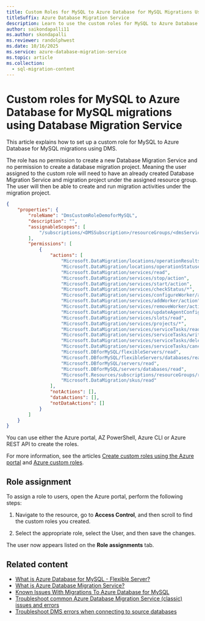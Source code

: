 ```yaml
---
title: Custom Roles for MySQL to Azure Database for MySQL Migrations Using Database Migration Service
titleSuffix: Azure Database Migration Service
description: Learn to use the custom roles for MySQL to Azure Database for MySQL migrations.
author: saikondapalli11
ms.author: skondapalli
ms.reviewer: randolphwest
ms.date: 10/16/2025
ms.service: azure-database-migration-service
ms.topic: article
ms.collection:
  - sql-migration-content
---
```


# Custom roles for MySQL to Azure Database for MySQL migrations using Database Migration Service

This article explains how to set up a custom role for MySQL to Azure Database for MySQL migrations using DMS.

The role has no permission to create a new Database Migration Service and no permission to create a database migration project. Meaning the user assigned to the custom role will need to have an already created Database Migration Service and migration project under the assigned resource group. The user will then be able to create and run migration activities under the migration project.

```json
{
    "properties": {
        "roleName": "DmsCustomRoleDemoforMySQL",
        "description": "",
        "assignableScopes": [
            "/subscriptions/<DMSSubscription>/resourceGroups/<dmsServiceRG>"
        ],
        "permissions": [
            {
                "actions": [
                    "Microsoft.DataMigration/locations/operationResults/read",
                    "Microsoft.DataMigration/locations/operationStatuses/read",
                    "Microsoft.DataMigration/services/read",
                    "Microsoft.DataMigration/services/stop/action",
                    "Microsoft.DataMigration/services/start/action",
                    "Microsoft.DataMigration/services/checkStatus/*",
                    "Microsoft.DataMigration/services/configureWorker/action",
                    "Microsoft.DataMigration/services/addWorker/action",
                    "Microsoft.DataMigration/services/removeWorker/action",
                    "Microsoft.DataMigration/services/updateAgentConfig/action",
                    "Microsoft.DataMigration/services/slots/read",
                    "Microsoft.DataMigration/services/projects/*",
                    "Microsoft.DataMigration/services/serviceTasks/read",
                    "Microsoft.DataMigration/services/serviceTasks/write",
                    "Microsoft.DataMigration/services/serviceTasks/delete",
                    "Microsoft.DataMigration/services/serviceTasks/cancel/action",
                    "Microsoft.DBforMySQL/flexibleServers/read",
                    "Microsoft.DBforMySQL/flexibleServers/databases/read",
                    "Microsoft.DBforMySQL/servers/read",
                    "Microsoft.DBforMySQL/servers/databases/read",
                    "Microsoft.Resources/subscriptions/resourceGroups/read",
                    "Microsoft.DataMigration/skus/read"
                ],
                "notActions": [],
                "dataActions": [],
                "notDataActions": []
            }
        ]
    }
}
```

You can use either the Azure portal, AZ PowerShell, Azure CLI or Azure REST API to create the roles.

For more information, see the articles [Create custom roles using the Azure portal](/azure/role-based-access-control/custom-roles-portal) and [Azure custom roles](/azure/role-based-access-control/custom-roles).

## Role assignment

To assign a role to users, open the Azure portal, perform the following steps:

1. Navigate to the resource, go to **Access Control**, and then scroll to find the custom roles you created.

1. Select the appropriate role, select the User, and then save the changes.

The user now appears listed on the **Role assignments** tab.

## Related content

- [What is Azure Database for MySQL - Flexible Server?](../mysql/flexible-server/overview.md)
- [What is Azure Database Migration Service?](dms-overview.md)
- [Known Issues With Migrations To Azure Database for MySQL](known-issues-azure-mysql-fs-online.md)
- [Troubleshoot common Azure Database Migration Service (classic) issues and errors](known-issues-troubleshooting-dms.md)
- [Troubleshoot DMS errors when connecting to source databases](known-issues-troubleshooting-dms-source-connectivity.md)
